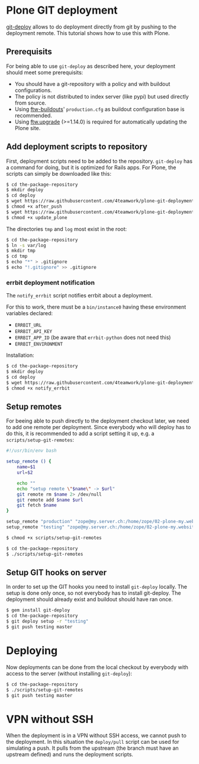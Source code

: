 # Plone GIT deployment

[git-deploy](https://github.com/mislav/git-deploy) allows to do deployment
directly from git by pushing to the deployment remote.
This tutorial shows how to use this with Plone.


## Prerequisits

For being able to use `git-deploy` as described here, your deployment should
meet some prerequisits:

- You should have a git-repository with a policy and with buildout
  configurations.
- The policy is not distributed to index server (like pypi) but used directly
  from source.
- Using [ftw-buildouts](https://github.com/4teamwork/ftw-buildouts)'
  `production.cfg` as buildout configuration base is recommended.
- Using [ftw.upgrade](https://github.com/4teamwork/ftw.upgrade) (>=1.14.0) is
  required for automatically updating the Plone site.


## Add deployment scripts to repository

First, deployment scripts need to be added to the repository.
`git-deploy` has a command for doing, but it is optimized for Rails apps.
For Plone, the scripts can simply be downloaded like this:

```sh
$ cd the-package-repository
$ mkdir deploy
$ cd deploy
$ wget https://raw.githubusercontent.com/4teamwork/plone-git-deployment/master/deploy/after_push
$ chmod +x after_push
$ wget https://raw.githubusercontent.com/4teamwork/plone-git-deployment/master/deploy/update_plone
$ chmod +x update_plone
```

The directories `tmp` and `log` most exist in the root:

```sh
$ cd the-package-repository
$ ln -s var/log
$ mkdir tmp
$ cd tmp
$ echo "*" > .gitignore
$ echo "!.gitignore" >> .gitignore
```

### errbit deployment notification

The ``notify_errbit`` script notifies errbit about a deployment.

For this to work, there must be a ``bin/instance0`` having these environment
variables declared:
- ``ERRBIT_URL``
- ``ERRBIT_API_KEY``
- ``ERRBIT_APP_ID`` (be aware that ``errbit-python`` does not need this)
- ``ERRBIT_ENVIRONMENT``

Installation:

```sh
$ cd the-package-repository
$ mkdir deploy
$ cd deploy
$ wget https://raw.githubusercontent.com/4teamwork/plone-git-deployment/master/deploy/notify_errbit
$ chmod +x notify_errbit
```


## Setup remotes

For beeing able to push directly to the deployment checkout later,
we need to add one remote per deployment.
Since everybody who will deploy has to do this, it is recommended to
add a script setting it up, e.g. a `scripts/setup-git-remotes`:

```sh
#!/usr/bin/env bash

setup_remote () {
    name=$1
    url=$2

    echo ""
    echo "setup remote \"$name\" -> $url"
    git remote rm $name 2> /dev/null
    git remote add $name $url
    git fetch $name
}

setup_remote "production" "zope@my.server.ch:/home/zope/02-plone-my.website.ch-PRODUCTION"
setup_remote "testing" "zope@my.server.ch:/home/zope/02-plone-my.website.ch-TESTING"
```

```sh
$ chmod +x scripts/setup-git-remotes
```

```sh
$ cd the-package-repository
$ ./scripts/setup-git-remotes
```




## Setup GIT hooks on server

In order to set up the GIT hooks you need to install `git-deploy` locally.
The setup is done only once, so not everybody has to install git-deploy.
The deployment should already exist and buildout should have ran once.

```sh
$ gem install git-deploy
$ cd the-package-repository
$ git deploy setup -r "testing"
$ git push testing master
```


# Deploying

Now deployments can be done from the local checkout by everybody with access to
the server (without installing `git-deploy`):

```sh
$ cd the-package-repository
$ ./scripts/setup-git-remotes
$ git push testing master
```

# VPN without SSH

When the deployment is in a VPN without SSH access, we cannot push to the
deployment.
In this situation the ``deploy/pull`` script can be used for simulating a push.
It pulls from the upstream (the branch must have an upstream defined) and runs
the deployment scripts.
